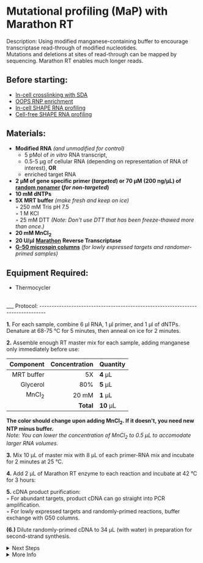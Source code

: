 Mutational profiling (MaP) with Marathon RT
================================================================================
Description: Using modified manganese-containing buffer to encourage transcriptase read-through of modified nucleotides.<br/>
Mutations and deletions at sites of read-through can be mapped by sequencing. Marathon RT enables much longer reads.

Before starting:
--------------------------------------------------------------------------------
* [In-cell crosslinking with SDA](../Chemical-Probing/SDA-Xlinking.md)
* [OOPS RNP enrichment](../Chemical-Probing/OOPS-RNP.md)
* [In-cell SHAPE RNA profiling](../Chemical-Probing/In-cell-SHAPE.md)
* [Cell-free SHAPE RNA profiling](../Chemical-Probing/Cell-free-SHAPE.md)

Materials:
--------------------------------------------------------------------------------
  * **Modified RNA** _(and unmodified for control)_
    * 5 pMol of _in vitro_ RNA transcript,
    * 0.5-5 µg of cellular RNA (depending on representation of RNA of interest), **OR**
    * enriched target RNA
  * **2 µM of gene specific primer (_targeted_) or 70 µM (200 ng/µL) of [random nonamer](https://www.neb.com/products/s1254-random-primer-9#Product%20Information) (_for non-targeted_)**
  * **10 mM dNTPs**
  * **5X MRT buffer** _(make fresh and keep on ice)_  
    ◦ 250 mM Tris pH 7.5  
    ◦ 1 M KCl  
    ◦ 25 mM DTT _(Note: Don't use DTT that has been freeze-thawed more than once.)_  
  * **20 mM MnCl<sub>2</sub>**  
  * **20 U/µl** [**Marathon**](https://www.kerafast.com/productgroup/855/marathonrt-reverse-transcriptase) **Reverse Transcriptase**
  * [**G-50 microspin columns**](https://www.cytivalifesciences.com/en/us/shop/molecular-biology/purification/gel-filtration-columns/illustra-microspin-g-50-columns-p-00056)
 _(for lowly expressed targets and randomer-primed samples)_  
  
Equipment Required:
--------------------------------------------------------------------------------
  * Thermocycler

<br/>
___
Protocol:
--------------------------------------------------------------------------------

**1.** For each sample, combine 6 µl RNA, 1 µl primer, and 1 µl of dNTPs. <br/>Denature at 68-75 °C for 5 minutes, then anneal on ice for 2 minutes.

**2.** Assemble enough RT master mix for each sample, adding manganese only immediately before use:

  | Component | Concentration | Quantity | 
  | ---------: | ---------: | :---------- |
  | MRT buffer | 5X | **4**  µL | 
  | Glycerol | 80% | **5**  µL |
  | MnCl<sub>2</sub> | 20 mM | **1**  µL |
  || **Total** | **10** µL |
  
  **The color should change upon adding MnCl<sub>2</sub>. If it doesn't, you need new NTP minus buffer.**  
  _Note: You can lower the concentration of MnCl<sub>2</sub> to 0.5 µL to accomodate larger RNA volumes._
  
**3.** Mix 10 µL of master mix with 8 µL of each primer-RNA mix and incubate for 2 minutes at 25 °C. 

**4.** Add 2 µL of Marathon RT enzyme to each reaction and incubate at 42 °C for 3 hours:

**5.** cDNA product purification:  
  ◦ For abundant targets, product cDNA can go straight into PCR amplification.  
  ◦ For lowly expressed targets and randomly-primed reactions, buffer exchange with G50 columns.

**(6.)** Dilute randomly-primed cDNA to 34 µL (with water) in preparation for second-strand synthesis.
  
<!-- The text below creates dropdown lists for links to next steps or hyperlinks -->

<details>
  <summary>Next Steps</summary>
  
</p> <a href="../NGS/Second-Strand-Synthesis.md">
Second-Strand Synthesis</a>

</p> <a href="../NGS/Two-Step-PCR-Library.md">
2-step PCR library generation </a>

</details>

<details>
  <summary>More Info</summary>
  
  <a href="https://doi.org/10.1016/j.jmb.2020.03.022">
Original Pyle Lab Marathon RT Protocol</a>  

</details>
